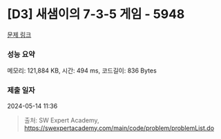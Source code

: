 # [D3] 새샘이의 7-3-5 게임 - 5948 

[문제 링크](https://swexpertacademy.com/main/code/problem/problemDetail.do?contestProbId=AWZ2IErKCwUDFAUQ) 

### 성능 요약

메모리: 121,884 KB, 시간: 494 ms, 코드길이: 836 Bytes

### 제출 일자

2024-05-14 11:36



> 출처: SW Expert Academy, https://swexpertacademy.com/main/code/problem/problemList.do